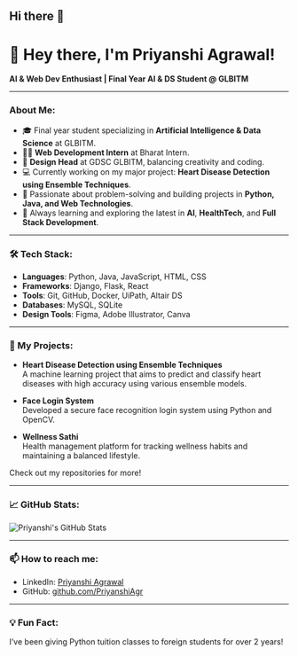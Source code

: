 ## Hi there 👋

<!--
**PriyanshiAgr/PriyanshiAgr** is a ✨ _special_ ✨ repository because its `README.md` (this file) appears on your GitHub profile.

Here are some ideas to get you started:

- 🔭 I’m currently working on ...
- 🌱 I’m currently learning ...
- 👯 I’m looking to collaborate on ...
- 🤔 I’m looking for help with ...
- 💬 Ask me about ...
- 📫 How to reach me: ...
- 😄 Pronouns: ...
- ⚡ Fun fact: ...
-->

# 👋 Hey there, I'm Priyanshi Agrawal!

**AI & Web Dev Enthusiast | Final Year AI & DS Student @ GLBITM**

---

### About Me:
- 🎓 Final year student specializing in **Artificial Intelligence & Data Science** at GLBITM.
- 👩‍💻 **Web Development Intern** at Bharat Intern.
- 🎨 **Design Head** at GDSC GLBITM, balancing creativity and coding.
- 💻 Currently working on my major project: **Heart Disease Detection using Ensemble Techniques**.
- 🚀 Passionate about problem-solving and building projects in **Python, Java, and Web Technologies**.
- 🌱 Always learning and exploring the latest in **AI**, **HealthTech**, and **Full Stack Development**.

---

### 🛠️ Tech Stack:
- **Languages**: Python, Java, JavaScript, HTML, CSS
- **Frameworks**: Django, Flask, React
- **Tools**: Git, GitHub, Docker, UiPath, Altair DS
- **Databases**: MySQL, SQLite
- **Design Tools**: Figma, Adobe Illustrator, Canva

---

### 🚀 My Projects:
- **Heart Disease Detection using Ensemble Techniques**  
  A machine learning project that aims to predict and classify heart diseases with high accuracy using various ensemble models.
  
- **Face Login System**  
  Developed a secure face recognition login system using Python and OpenCV.

- **Wellness Sathi**  
  Health management platform for tracking wellness habits and maintaining a balanced lifestyle.

Check out my repositories for more!

---

### 📈 GitHub Stats:
![Priyanshi's GitHub Stats](https://github-readme-stats.vercel.app/api?username=PriyanshiAgr&show_icons=true&theme=radical)

---

### 📫 How to reach me:
- LinkedIn: [Priyanshi Agrawal](https://www.linkedin.com/in/priyanshi-agrawal/)
- GitHub: [github.com/PriyanshiAgr](https://github.com/PriyanshiAgr)

---

### 💡 Fun Fact:
I’ve been giving Python tuition classes to foreign students for over 2 years!

